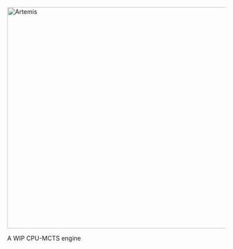 <img width="512" height="512" alt="Artemis" src="https://github.com/user-attachments/assets/58f94520-1d48-4c34-944f-aa048037cf75" />

A WIP CPU-MCTS engine

